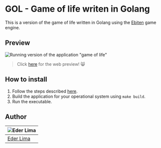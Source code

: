 # GOL - Game of life writen in Golang

This is a version of the game of life written in Golang using the [Ebiten](https://github.com/hajimehoshi/ebiten) game engine.

## Preview

![Running version of the application "game of life"](public/thumbnail.gif)

> Click [here](https://asynched.github.io/game-of-life/) for the web preview! 😸

## How to install

1. Follow the steps described [here](https://ebiten.org/documents/install.html).
2. Build the application for your operational system using `make build`.
3. Run the executable.

## Author

| ![Eder Lima](https://github.com/asynched.png?size=100) |
| ------------------------------------------------------ |
| [Eder Lima](https://github.com/asynched)               |
